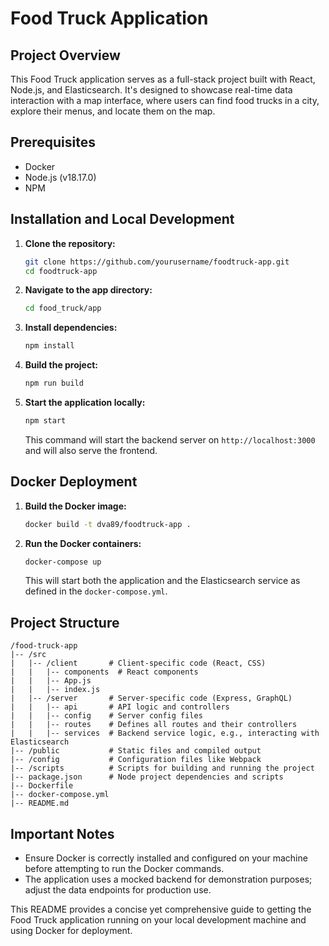 
# Food Truck Application

## Project Overview

This Food Truck application serves as a full-stack project built with React, Node.js, and Elasticsearch. It's designed to showcase real-time data interaction with a map interface, where users can find food trucks in a city, explore their menus, and locate them on the map.

## Prerequisites

- Docker
- Node.js (v18.17.0)
- NPM

## Installation and Local Development

1. **Clone the repository:**
   ```bash
   git clone https://github.com/yourusername/foodtruck-app.git
   cd foodtruck-app
   ```

2. **Navigate to the app directory:**
   ```bash
   cd food_truck/app
   ```

3. **Install dependencies:**
   ```bash
   npm install
   ```

4. **Build the project:**
   ```bash
   npm run build
   ```

5. **Start the application locally:**
   ```bash
   npm start
   ```
   This command will start the backend server on `http://localhost:3000` and will also serve the frontend.

## Docker Deployment

1. **Build the Docker image:**
   ```bash
   docker build -t dva89/foodtruck-app .
   ```

2. **Run the Docker containers:**
   ```bash
   docker-compose up
   ```
   This will start both the application and the Elasticsearch service as defined in the `docker-compose.yml`.

## Project Structure

```
/food-truck-app
|-- /src
|   |-- /client       # Client-specific code (React, CSS)
|   |   |-- components  # React components
|   |   |-- App.js
|   |   |-- index.js
|   |-- /server       # Server-specific code (Express, GraphQL)
|   |   |-- api       # API logic and controllers
|   |   |-- config    # Server config files
|   |   |-- routes    # Defines all routes and their controllers
|   |   |-- services  # Backend service logic, e.g., interacting with Elasticsearch
|-- /public           # Static files and compiled output
|-- /config           # Configuration files like Webpack
|-- /scripts          # Scripts for building and running the project
|-- package.json      # Node project dependencies and scripts
|-- Dockerfile
|-- docker-compose.yml
|-- README.md
```

## Important Notes

- Ensure Docker is correctly installed and configured on your machine before attempting to run the Docker commands.
- The application uses a mocked backend for demonstration purposes; adjust the data endpoints for production use.

This README provides a concise yet comprehensive guide to getting the Food Truck application running on your local development machine and using Docker for deployment.
